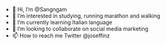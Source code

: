 - 👋 Hi, I’m @Sangngam
- 👀 I’m interested in studying, running marathon and walking 
- 🌱 I’m currently learning Italian language 
- 💞️ I’m looking to collaborate on social media marketing 
- 📫 How to reach me Twitter @joseffinz

<!---
Sangngam/Sangngam is a ✨ special ✨ repository because its `README.md` (this file) appears on your GitHub profile.
You can click the Preview link to take a look at your changes.
--->
